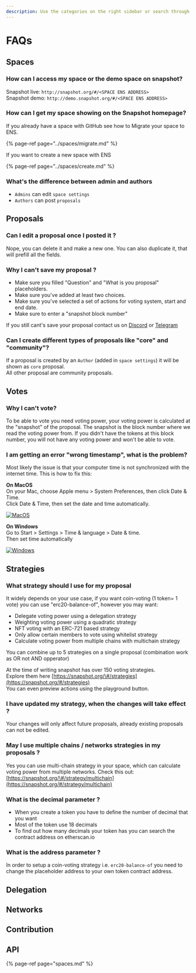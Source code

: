 ```yaml
---
description: Use the categories on the right sidebar or search through the entire FAQ.
---
```


# FAQs

## Spaces <a id="spaces"></a>

### How can I access my space or the demo space on snapshot?

Snapshot live: `http://snapshot.org/#/<SPACE ENS ADDRESS>`  
Snapshot demo: `http://demo.snapshot.org/#/<SPACE ENS ADDRESS>`



### How can I get my space showing on the Snapshot homepage?

If you already have a space with GitHub see how to Migrate your space to ENS.

{% page-ref page="../spaces/migrate.md" %}

If you want to create a new space with ENS

{% page-ref page="../spaces/create.md" %}



### **What's the difference between admin and authors**

* `Admins` can edit `space settings`
* `Authors` can post `proposals`



## Proposals <a id="proposals"></a>

### Can I edit a proposal once I posted it ?

Nope, you can delete it and make a new one. You can also duplicate it, that will prefill all the fields.



### Why I can't save my proposal ?

* Make sure you filled "Question" and "What is you proposal" placeholders.
* Make sure you've added at least two choices.
* Make sure you've selected a set of actions for voting system, start and end date.
* Make sure to enter a "snapshot block number"

If you still cant's save your proposal contact us on [Discord](http://discord.snapshot.org) or [Telegram](https://t.me/snapshotlabs)



### Can I create different types of proposals like "core" and "community"?

If a proposal is created by an `Author` \(added in `space settings`\) it will be shown as `core` proposal.  
All other proposal are community proposals.



## Votes

### **Why I can't vote?**

To be able to vote you need voting power, your voting power is calculated at the "snapshot" of the proposal. The snapshot is the block number where we read the voting power from. If you didn't have the tokens at this block number, you will not have any voting power and won't be able to vote.



### **I am getting an error "wrong timestamp", what is the problem?**

Most likely the issue is that your computer time is not synchronized with the internet time. This is how to fix this:

**On MacOS**  
On your Mac, choose Apple menu &gt; System Preferences, then click Date & Time.  
Click Date & Time, then set the date and time automatically.

[![MacOS](https://user-images.githubusercontent.com/55286013/135220574-a1c1ff59-e12a-4ba1-b234-6ebed9140f69.png)](https://user-images.githubusercontent.com/55286013/135220574-a1c1ff59-e12a-4ba1-b234-6ebed9140f69.png)

**On Windows**  
Go to Start &gt; Settings &gt; Time & language &gt; Date & time.  
Then set time automatically

[![Windows](https://user-images.githubusercontent.com/55286013/135220660-b6384c2d-a247-44af-ad06-b5429633a74e.png)](https://user-images.githubusercontent.com/55286013/135220660-b6384c2d-a247-44af-ad06-b5429633a74e.png)



## Strategies

### What strategy should I use for my proposal

It widely depends on your use case, if you want coin-voting \(1 token= 1 vote\) you can use "erc20-balance-of", however you may want:

* Delegate voting power using a delegation strategy
* Weighting voting power using a quadratic strategy
* NFT voting with an ERC-721 based strategy
* Only allow certain members to vote using whitelist strategy
* Calculate voting power from multiple chains with multichain strategy

You can combine up to 5 strategies on a single proposal \(combination work as OR not AND opperator\)

At the time of writing snapshot has over 150 voting strategies.   
Explore them here [https://snapshot.org/\#/strategies](https://snapshot.org/#/strategies)  
You can even preview actions using the playground button.



### I have updated my strategy, when the changes will take effect ?

Your changes will only affect future proposals, already existing proposals can not be edited.



### May I use multiple chains / networks strategies in my proposals ?

Yes you can use multi-chain strategy in your space, which can calculate voting power from multiple networks. Check this out: [https://snapshot.org/\#/strategy/multichain](https://snapshot.org/#/strategy/multichain)



### What is the decimal parameter ?

* When you create a token you have to define the number of decimal that you want
* Most of the token use 18 decimals
* To find out how many decimals your token has you can search the contract address on etherscan.io



### What is the address parameter ?

In order to setup a coin-voting strategy i.e. `erc20-balance-of` you need to change the placeholder address to your own token contract address.

## Delegation

## Networks

## Contribution

## API





{% page-ref page="spaces.md" %}

